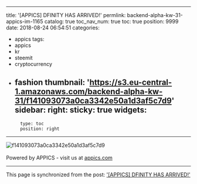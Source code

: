 
---
title: '[APPICS] DFINITY HAS ARRIVED!'
permlink: backend-alpha-kw-31-appics-im-1165
catalog: true
toc_nav_num: true
toc: true
position: 9999
date: 2018-08-24 06:54:51
categories:
- appics
tags:
- appics
- kr
- steemit
- cryptocurrency
- fashion
thumbnail: 'https://s3.eu-central-1.amazonaws.com/backend-alpha-kw-31/f141093073a0ca3342e50a1d3af5c7d9'
sidebar:
    right:
        sticky: true
widgets:
    -
        type: toc
        position: right
---


![f141093073a0ca3342e50a1d3af5c7d9](https://s3.eu-central-1.amazonaws.com/backend-alpha-kw-31/f141093073a0ca3342e50a1d3af5c7d9)<br/><br/>Powered by APPICS - visit us at [appics.com](https://appics.com?ref=steemit.com/1165)

- - -

This page is synchronized from the post: ['[APPICS] DFINITY HAS ARRIVED!'](https://steemit.com/@donekim/backend-alpha-kw-31-appics-im-1165)
